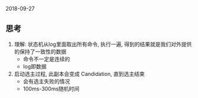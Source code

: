 2018-09-27

## 思考
1. 理解: 状态机从log里面取出所有命令, 执行一遍, 得到的结果就是我们对外提供的保持了一致性的数据 
    - 命令不一定是连续的
    - log即数据
2. 启动选主过程, 此副本会变成 Candidation, 直到选主结束
    - 会有选主失败的情况
    - 100ms-300ms随机时间
